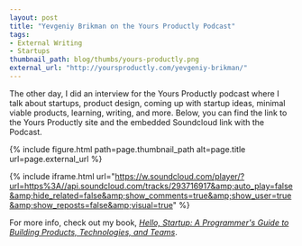 ```yaml
---
layout: post
title: "Yevgeniy Brikman on the Yours Productly Podcast"
tags:
- External Writing
- Startups
thumbnail_path: blog/thumbs/yours-productly.png
external_url: "http://yoursproductly.com/yevgeniy-brikman/"
---
```


The other day, I did an interview for the Yours Productly podcast where I talk about startups, product design, coming 
up with startup ideas, minimal viable products, learning, writing, and more. Below, you can find the link to the 
Yours Productly site and the embedded Soundcloud link with the Podcast.

{% include figure.html path=page.thumbnail_path alt=page.title url=page.external_url %}

{% include iframe.html url="https://w.soundcloud.com/player/?url=https%3A//api.soundcloud.com/tracks/293716917&amp;auto_play=false&amp;hide_related=false&amp;show_comments=true&amp;show_user=true&amp;show_reposts=false&amp;visual=true" %}

For more info, check out my book, *[Hello, Startup: A Programmer's Guide to Building Products, Technologies, and 
Teams](http://www.hello-startup.net/)*.